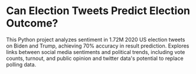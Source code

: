 # Can Election Tweets Predict Election Outcome? 
This Python project analyzes sentiment in 1.72M 2020 US election tweets on Biden and Trump, achieving 70% accuracy in result prediction. Explores links between social media sentiments and political trends, including vote counts, turnout, and public opinion and twitter data's potential to replace polling data.
